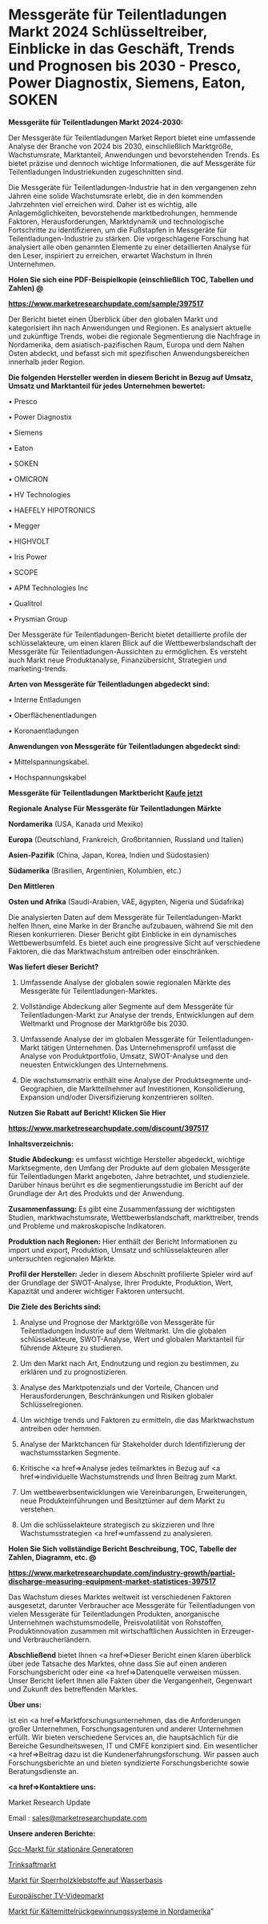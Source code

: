 # Messgeräte für Teilentladungen Markt 2024 Schlüsseltreiber, Einblicke in das Geschäft, Trends und Prognosen bis 2030 - Presco, Power Diagnostix, Siemens, Eaton, SOKEN

<strong>Messgeräte für Teilentladungen Markt 2024-2030:</strong>

Der Messgeräte für Teilentladungen Market Report bietet eine umfassende Analyse der Branche von 2024 bis 2030, einschließlich Marktgröße, Wachstumsrate, Marktanteil, Anwendungen und bevorstehenden Trends. Es bietet präzise und dennoch wichtige Informationen, die auf Messgeräte für Teilentladungen Industriekunden zugeschnitten sind.

Die Messgeräte für Teilentladungen-Industrie hat in den vergangenen zehn Jahren eine solide Wachstumsrate erlebt, die in den kommenden Jahrzehnten viel erreichen wird. Daher ist es wichtig, alle Anlagemöglichkeiten, bevorstehende marktbedrohungen, hemmende Faktoren, Herausforderungen, Marktdynamik und technologische Fortschritte zu identifizieren, um die Fußstapfen in Messgeräte für Teilentladungen-Industrie zu stärken. Die vorgeschlagene Forschung hat analysiert alle oben genannten Elemente zu einer detaillierten Analyse für den Leser, inspiriert zu erreichen, erwartet Wachstum in Ihren Unternehmen.



<strong>Holen Sie sich eine PDF-Beispielkopie (einschließlich TOC, Tabellen und Zahlen) @
</strong>

<strong><a href=https://www.marketresearchupdate.com/sample/397517>

<strong>https://www.marketresearchupdate.com/sample/397517</u></font></a></strong></strong>

Der Bericht bietet einen Überblick über den globalen Markt und kategorisiert ihn nach Anwendungen und Regionen. Es analysiert aktuelle und zukünftige Trends, wobei die regionale Segmentierung die Nachfrage in Nordamerika, dem asiatisch-pazifischen Raum, Europa und dem Nahen Osten abdeckt, und befasst sich mit spezifischen Anwendungsbereichen innerhalb jeder Region.



<strong>Die folgenden Hersteller werden in diesem Bericht in Bezug auf Umsatz, Umsatz und Marktanteil für jedes Unternehmen bewertet:</strong>

• Presco

• Power Diagnostix

• Siemens

• Eaton

• SOKEN

• OMICRON

• HV Technologies

• HAEFELY HIPOTRONICS

• Megger

• HIGHVOLT

• Iris Power

• SCOPE

• APM Technologies Inc

• Qualitrol

• Prysmian Group

Der Messgeräte für Teilentladungen-Bericht bietet detaillierte profile der schlüsselakteure, um einen klaren Blick auf die Wettbewerbslandschaft der Messgeräte für Teilentladungen-Aussichten zu ermöglichen. Es versteht auch Markt neue Produktanalyse, Finanzübersicht, Strategien und marketing-trends.



<strong>Arten von Messgeräte für Teilentladungen abgedeckt sind:</strong>

• Interne Entladungen

• Oberflächenentladungen

• Koronaentladungen



<strong>Anwendungen von Messgeräte für Teilentladungen abgedeckt sind:</strong>

• Mittelspannungskabel.

• Hochspannungskabel



<strong>Messgeräte für Teilentladungen Marktbericht <a href=https://www.marketresearchupdate.com/buynow/397517>Kaufe jetzt</a></strong>



<strong>Regionale Analyse Für Messgeräte für Teilentladungen Märkte</strong>



<strong>Nordamerika</strong> (USA, Kanada und Mexiko)



<strong>Europa</strong> (Deutschland, Frankreich, Großbritannien, Russland und Italien)



<strong>Asien-Pazifik</strong> (China, Japan, Korea, Indien und Südostasien)



<strong>Südamerika</strong> (Brasilien, Argentinien, Kolumbien, etc.)



<strong>Den Mittleren</strong> 

<strong>Osten und Afrika</strong> (Saudi-Arabien, VAE, ägypten, Nigeria und Südafrika)

Die analysierten Daten auf dem Messgeräte für Teilentladungen-Markt helfen Ihnen, eine Marke in der Branche aufzubauen, während Sie mit den Riesen konkurrieren. Dieser Bericht gibt Einblicke in ein dynamisches Wettbewerbsumfeld. Es bietet auch eine progressive Sicht auf verschiedene Faktoren, die das Marktwachstum antreiben oder einschränken.



<strong>Was liefert dieser Bericht?</strong>

1. Umfassende Analyse der globalen sowie regionalen Märkte des Messgeräte für Teilentladungen-Marktes.

2. Vollständige Abdeckung aller Segmente auf dem Messgeräte für Teilentladungen-Markt zur Analyse der trends, Entwicklungen auf dem Weltmarkt und Prognose der Marktgröße bis 2030.

3. Umfassende Analyse der im globalen Messgeräte für Teilentladungen-Markt tätigen Unternehmen. Das Unternehmensprofil umfasst die Analyse von Produktportfolio, Umsatz, SWOT-Analyse und den neuesten Entwicklungen des Unternehmens.

4. Die wachstumsmatrix enthält eine Analyse der Produktsegmente und-Geographien, die Marktteilnehmer auf Investitionen, Konsolidierung, Expansion und/oder Diversifizierung konzentrieren sollten.



<strong>Nutzen Sie Rabatt auf Bericht! Klicken Sie Hier
</strong>

<strong><a href=https://www.marketresearchupdate.com/discount/397517>https://www.marketresearchupdate.com/discount/397517</b></u></font></strong></a>



<strong>Inhaltsverzeichnis:</strong>



<strong>Studie Abdeckung:</strong> es umfasst wichtige Hersteller abgedeckt, wichtige Marktsegmente, den Umfang der Produkte auf dem globalen Messgeräte für Teilentladungen Markt angeboten, Jahre betrachtet, und studienziele. Darüber hinaus berührt es die segmentierungsstudie im Bericht auf der Grundlage der Art des Produkts und der Anwendung.



<strong>Zusammenfassung:</strong> Es gibt eine Zusammenfassung der wichtigsten Studien, marktwachstumsrate, Wettbewerbslandschaft, markttreiber, trends und Probleme und makroskopische Indikatoren.



<strong>Produktion nach Regionen:</strong> Hier enthält der Bericht Informationen zu import und export, Produktion, Umsatz und schlüsselakteuren aller untersuchten regionalen Märkte.



<strong>Profil der Hersteller:</strong> Jeder in diesem Abschnitt profilierte Spieler wird auf der Grundlage der SWOT-Analyse, Ihrer Produkte, Produktion, Wert, Kapazität und anderer wichtiger Faktoren untersucht.



<strong>Die Ziele des Berichts sind:</strong>

1) Analyse und Prognose der Marktgröße von Messgeräte für Teilentladungen Industrie auf dem Weltmarkt.
Um die globalen schlüsselakteure, SWOT-Analyse, Wert und globalen Marktanteil für führende Akteure zu studieren.

2) Um den Markt nach Art, Endnutzung und region zu bestimmen, zu erklären und zu prognostizieren.

3) Analyse des Marktpotenzials und der Vorteile, Chancen und Herausforderungen, Beschränkungen und Risiken globaler Schlüsselregionen.

4) Um wichtige trends und Faktoren zu ermitteln, die das Marktwachstum antreiben oder hemmen.

5) Analyse der Marktchancen für Stakeholder durch Identifizierung der wachstumsstarken Segmente.

6) Kritische <a href=>Analyse</a> jedes teilmarktes in Bezug auf <a href=>individuelle</a> Wachstumstrends und Ihren Beitrag zum Markt.

7) Um wettbewerbsentwicklungen wie Vereinbarungen, Erweiterungen, neue Produkteinführungen und Besitztümer auf dem Markt zu verstehen.

8) Um die schlüsselakteure strategisch zu skizzieren und Ihre Wachstumsstrategien <a href=>umfassend</a> zu analysieren.



<strong>Holen Sie Sich vollständige Bericht Beschreibung, TOC, Tabelle der Zahlen, Diagramm, etc. @ </strong>

<strong><a href=https://www.marketresearchupdate.com/industry-growth/partial-discharge-measuring-equipment-market-statistices-397517>https://www.marketresearchupdate.com/industry-growth/partial-discharge-measuring-equipment-market-statistices-397517</a></font></strong>

Das Wachstum dieses Marktes weltweit ist verschiedenen Faktoren ausgesetzt, darunter Verbraucher ace Messgeräte für Teilentladungen von vielen Messgeräte für Teilentladungen Produkten, anorganische Unternehmen wachstumsmodelle, Preisvolatilität von Rohstoffen, Produktinnovation zusammen mit wirtschaftlichen Aussichten in Erzeuger-und Verbraucherländern.



<strong>Abschließend</strong> bietet Ihnen <a href=>Dieser</a> Bericht einen klaren überblick über jede Tatsache des Marktes, ohne dass Sie auf einen anderen Forschungsbericht oder eine <a href=>Datenquelle</a> verweisen müssen. Unser Bericht liefert Ihnen alle Fakten über die Vergangenheit, Gegenwart und Zukunft des betreffenden Marktes.



<strong>Über uns:</strong>

 ist ein <a href=>Marktfors</a>chungsunternehmen, das die Anforderungen großer Unternehmen, Forschungsagenturen und anderer Unternehmen erfüllt. Wir bieten verschiedene Services an, die hauptsächlich für die Bereiche Gesundheitswesen, IT und CMFE konzipiert sind. Ein wesentlicher <a href=>Beitrag</a> dazu ist die Kundenerfahrungsforschung. Wir passen auch Forschungsberichte an und bieten syndizierte Forschungsberichte sowie Beratungsdienste an.



<strong><a href=>Kontaktiere uns:</a></strong>

Market Research Update

Email : sales@marketresearchupdate.com



<strong>Unsere anderen Berichte:</strong>

<a href=https://www.linkedin.com/pulse/gcc-stationary-generator-market-latest-report>Gcc-Markt für stationäre Generatoren</a>

<a href=https://www.linkedin.com/pulse/drinking-juice-market-2023-remarking-enormous>Trinksaftmarkt</a>

<a href=https://www.linkedin.com/pulse/water-based-plywood-adhesives-market-analysis>Markt für Sperrholzklebstoffe auf Wasserbasis</a>

<a href=https://www.linkedin.com/pulse/europe-tv-video-market-advancing-growth-globally-changhong>Europäischer TV-Videomarkt</a>

<a href=https://www.linkedin.com/pulse/north-america-refrigerant-recovery-system-market-fqhcf/>Markt für Kältemittelrückgewinnungssysteme in Nordamerika</a>"
